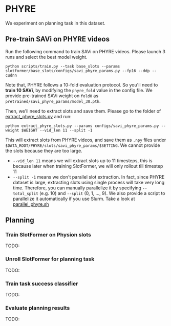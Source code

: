 # PHYRE

We experiment on planning task in this dataset.

## Pre-train SAVi on PHYRE videos

Run the following command to train SAVi on PHYRE videos.
Please launch 3 runs and select the best model weight.

```
python scripts/train.py --task base_slots --params slotformer/base_slots/configs/savi_phyre_params.py --fp16 --ddp --cudnn
```

Note that, PHYRE follows a 10-fold evaluation protocol.
So you'll need to **train 10 SAVi**, by modifying the `phyre_fold` value in the config file.
We provide pre-trained SAVi weight on `fold0` as `pretrained/savi_phyre_params/model_30.pth`.

Then, we'll need to extract slots and save them.
Please go to the folder of [extract_phyre_slots.py](../slotformer/base_slots/extract_phyre_slots.py) and run:

```
python extract_phyre_slots.py --params configs/savi_phyre_params.py --weight $WEIGHT --vid_len 11 --split -1
```

This will extract slots from PHYRE videos, and save them as `.npy` files under `$DATA_ROOT/PHYRE/slots/savi_phyre_params/$SETTING`.
We cannot provide the slots because they are too large.

-   `--vid_len 11` means we will extract slots up to 11 timesteps, this is because later when training SlotFormer, we will only rollout till timestep 11
-   `--split -1` means we don't parallel slot extraction.
    In fact, since PHYRE dataset is large, extracting slots using single process will take very long time.
    Therefore, you can manually parallelize it by specifying `--total_split` (e.g. 10) and `--split` (0, 1, ..., 9).
    We also provide a script to parallelize it automatically if you use Slurm.
    Take a look at [parallel_phyre.sh](../slotformer/base_slots/parallel_phyre.sh)

## Planning

### Train SlotFormer on Physion slots

TODO:

### Unroll SlotFormer for planning task

TODO:

### Train task success classifier

TODO:

### Evaluate planning results

TODO:
